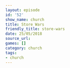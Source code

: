 ```yaml
---
layout: episode
id: '52'
show_name: church
title: Store Wars
friendly_title: store-wars
date: 25/05/2018
source_url: 
games: []
category: church
tags:
- church
---
```

